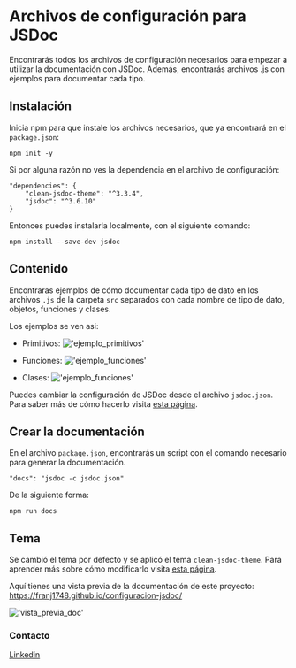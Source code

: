 # Archivos de configuración para JSDoc

Encontrarás todos los archivos de configuración necesarios para empezar a utilizar la documentación con JSDoc. Además, encontrarás archivos .js con ejemplos para documentar cada tipo. 

## Instalación 

Inicia npm para que instale los archivos necesarios, que ya encontrará en el `package.json`: 

```
npm init -y
```
Si por alguna razón no ves la dependencia en el archivo de configuración: 

```
"dependencies": {
    "clean-jsdoc-theme": "^3.3.4",
    "jsdoc": "^3.6.10"
}
```
Entonces puedes instalarla localmente, con el siguiente comando: 

```
npm install --save-dev jsdoc
```

## Contenido

Encontraras ejemplos de cómo documentar cada tipo de dato en los archivos `.js` de la carpeta `src` separados con cada nombre de tipo de dato, objetos, funciones y clases. 

Los ejemplos se ven asi: 

* Primitivos:
!['ejemplo_primitivos'](https://accesoweb.online/images/code_primitivos.png)

* Funciones: 
!['ejemplo_funciones'](https://accesoweb.online/images/code_funciones.png)

* Clases: 
!['ejemplo_funciones'](https://accesoweb.online/images/code_clases.png)

Puedes cambiar la configuración de JSDoc desde el archivo `jsdoc.json`. Para saber más de cómo hacerlo visita [esta página](https://jsdoc.app/about-configuring-jsdoc.html).

## Crear la documentación

En el archivo `package.json`, encontrarás un script con el comando necesario para generar la documentación. 

```
"docs": "jsdoc -c jsdoc.json"
```
De la siguiente forma: 

```
npm run docs
```

## Tema 

Se cambió el tema por defecto y se aplicó el tema `clean-jsdoc-theme`. Para aprender más sobre cómo modificarlo visita [esta página](https://www.npmjs.com/package/clean-jsdoc-theme).

Aquí tienes una vista previa de la documentación de este proyecto: https://franj1748.github.io/configuracion-jsdoc/

!['vista_previa_doc'](https://accesoweb.online/images/code_objetos.png)

### Contacto 

[Linkedin](https://www.linkedin.com/in/francisco-elis-24506b209)
